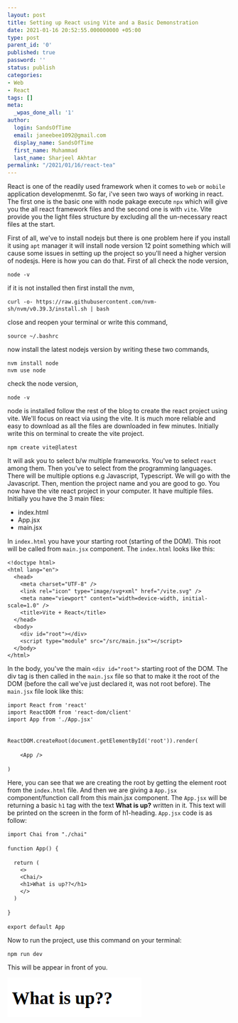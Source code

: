 ```yaml
---
layout: post
title: Setting up React using Vite and a Basic Demonstration
date: 2021-01-16 20:52:55.000000000 +05:00
type: post
parent_id: '0'
published: true
password: ''
status: publish
categories:
- Web
- React
tags: []
meta:
  _wpas_done_all: '1'
author:
  login: SandsOfTime
  email: janeebee1092@gmail.com
  display_name: SandsOfTime
  first_name: Muhammad
  last_name: Sharjeel Akhtar
permalink: "/2021/01/16/react-tea"
---
```

React is one of the readily used framework when it comes to `web` or `mobile`  application developmenmt. So far, i've seen two ways of working in react. The first one is the basic one with 
node pakage execute `npx` which will give you the all react framework files and the second one
is with `vite`. Vite provide you the light files structure by excluding all the un-necessary react 
files at the start.

First of all, we've to install nodejs but there is one problem here if you install it using `apt` manager it will install node version 12 point something which will cause some issues in setting up the project so you'll need a higher version of nodesjs. Here is how you can do that. First of all check the node version,

```
node -v
```

if it is not installed then first install the nvm,

```
curl -o- https://raw.githubusercontent.com/nvm-sh/nvm/v0.39.3/install.sh | bash
```

close and reopen your terminal or write this command,

```
source ~/.bashrc
```

now install the latest nodejs version by writing these two commands,

```
nvm install node
nvm use node
```

check the node version,

```
node -v
```

node is installed follow the rest of the blog to create the react project using vite. We'll focus on react via using the vite. It is much more reliable and easy to download as all the files are downloaded in few minutes. Initially write this on terminal to create the vite project.

```
npm create vite@latest
```

It will ask you to select b/w multiple frameworks. You've to select `react` among them. Then you've to select from the programming languages. There will be multiple options e.g Javascript, Typescript. We will go with the Javascript. Then, mention the project name and you are good to go. You now have the vite react project in your computer. It have multiple files. Initially you have the 3 main files:

* index.html
* App.jsx
* main.jsx

In `index.html` you have your starting root (starting of the DOM). This root will be called from `main.jsx` component. 
The `index.html` looks like this:
```
<!doctype html>
<html lang="en">
  <head>
    <meta charset="UTF-8" />
    <link rel="icon" type="image/svg+xml" href="/vite.svg" />
    <meta name="viewport" content="width=device-width, initial-scale=1.0" />
    <title>Vite + React</title>
  </head>
  <body>
    <div id="root"></div>
    <script type="module" src="/src/main.jsx"></script>
  </body>
</html>
```
In the body, you've the main `<div id="root">` starting root of the DOM. The div tag is then called in the `main.jsx` file 
so that to make it the root of the DOM (before the call we've just declared it, was not root before). The `main.jsx` file look
like this:
```
import React from 'react'
import ReactDOM from 'react-dom/client'
import App from './App.jsx'


ReactDOM.createRoot(document.getElementById('root')).render(
  
    <App />
  
)
```
Here, you can see that we are creating the root by getting the element root from the `index.html` file. And then we are giving 
a `App.jsx` component/function call from this main.jsx component. The `App.jsx` will be returning a basic `h1` tag with the text **What is up?** written in it.
This text will be printed on the screen in the form of h1-heading. `App.jsx` code is as follow:
```
import Chai from "./chai"

function App() {

  return (
    <>
    <Chai/>
    <h1>What is up??</h1>
    </>
  )
  
}

export default App
```

Now to run the project, use this command on your terminal:
```
npm run dev
```

This will be appear in front of you.

![A test image](/assets/images/clt/react-tea/1.png)

